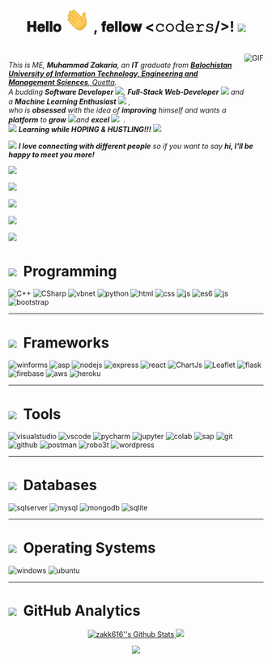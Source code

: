   <h1 align="center">𝐇𝐞𝐥𝐥𝐨 <img src="https://raw.githubusercontent.com/ABSphreak/ABSphreak/master/gifs/Hi.gif" width="50"> , 𝐟𝐞𝐥𝐥𝐨𝐰 <𝚌𝚘𝚍𝚎𝚛𝚜/>!
    <img src="https://media.giphy.com/media/WUlplcMpOCEmTGBtBW/giphy.gif" width="50">
</h1>
<br>

<img align="right" alt="GIF" height="160px" src="https://media.giphy.com/media/du3J3cXyzhj75IOgvA/giphy.gif" />

<p align="left">
<em>
  This is ME, <b>Muhammad Zakaria</b>, an <b>IT</b> graduate from <a href="https://www.buitms.edu.pk/"> <b>Balochistan University of Information Technology, Engineering and Management Sciences</b>, Quetta</a>. <br>
  A budding <b>Software Developer</b> <img src="https://img.icons8.com/external-flaticons-lineal-color-flat-icons/64/undefined/external-coder-computer-science-flaticons-lineal-color-flat-icons.png" width="30px"/>, 
  <b>Full-Stack Web-Developer</b> <img src="https://img.icons8.com/external-flaticons-lineal-color-flat-icons/64/undefined/external-web-media-agency-flaticons-lineal-color-flat-icons.png" width="30px"/> and a 
  <b>Machine Learning Enthusiast</b> <img src="https://img.icons8.com/external-phatplus-lineal-color-phatplus/64/undefined/external-ai-computing-network-phatplus-lineal-color-phatplus.png" width="30px"/> ,
  <br>who is <b>obsessed</b>
  with the idea of <b>improving</b> himself and wants a <b>platform</b> to 
<b>grow</b> <img src="https://img.icons8.com/external-wanicon-flat-wanicon/64/undefined/external-grow-up-business-motivation-wanicon-flat-wanicon.png" width="30px"/>and 
<b>excel</b> <img src="https://img.icons8.com/external-flaticons-flat-flat-icons/64/undefined/external-expert-auction-house-flaticons-flat-flat-icons-4.png" width="30px"/> &nbsp.
</em> 
<br>
<img src="https://media.giphy.com/media/VgCDAzcKvsR6OM0uWg/giphy.gif" width="50" /> <b><i>Learning while HOPING & HUSTLING!!!</i></b> <img src="https://media.giphy.com/media/7j2hfyeVcDtf2/giphy.gif" width="50" />
</p>
<img src="https://media.giphy.com/media/LnQjpWaON8nhr21vNW/giphy.gif" width="40"> <em><b>I love connecting with different people</b> so if you want to say <b>hi, I'll be happy to meet you more!</b></em>
<p>

<a href="https://www.linkedin.com/in/zakk616/"><img src="https://img.shields.io/badge/-%20Muhammad%20Zakaria%20-0077B5?style=for-the-badge&logo=Linkedin&logoColor=white"/></a>

<a href="https://www.facebook.com/muhammad.zakaria616/"><img src="https://img.shields.io/badge/-Muhammad%20Zakaria-1877F2?style=for-the-badge&logo=Facebook&logoColor=white"/></a>

<a href="https://stackoverflow.com/users/15345841/muhammad-zakaria"><img src="https://img.shields.io/badge/-Muhammad%20Zakaria-FE7A16?style=for-the-badge&logo=Stackoverflow&logoColor=white"/></a>

<a href="mailto:muhammadzakaria616@gmail.com"><img src="https://img.shields.io/badge/-muhammadzakaria616@gmail.com-D14836?style=for-the-badge&logo=Gmail&logoColor=white"/></a>

<a href="https://www.instagram.com/zakk_area/"><img src="https://img.shields.io/badge/-zakk_area-E4405F?style=for-the-badge&logo=Instagram&logoColor=white"/></a>

</p>

# <img src="https://img.icons8.com/clouds/100/undefined/code-file--v1.png" width="50px"/> &nbsp;Programming

<div>

<img alt="C++" src="https://img.shields.io/badge/C%2B%2B-00599C?style=for-the-badge&logo=c%2B%2B&logoColor=white" height="25px"/>
<img alt="CSharp" src="https://img.shields.io/badge/C%23-239120?style=for-the-badge&logo=c-sharp&logoColor=white" height="25px"/>
<img alt="vbnet" src="https://img.shields.io/badge/VB.NET-5C2D91?style=for-the-badge&logo=.net&logoColor=white" height="25px"/>
<img alt="python" src="https://img.shields.io/badge/Python-3776AB?style=for-the-badge&logo=python&logoColor=white" height="25px"/>
<img alt="html" src="https://img.shields.io/badge/HTML-239120?style=for-the-badge&logo=html5&logoColor=white" height="25px"/>
<img alt="css" src="https://img.shields.io/badge/CSS-239120?&style=for-the-badge&logo=css3&logoColor=white" height="25px"/>
<img alt="js" src="https://img.shields.io/badge/JavaScript-F7DF1E?style=for-the-badge&logo=javascript&logoColor=black" height="25px"/>
<img alt="es6" src="https://img.shields.io/badge/ES6-FE7A16?style=for-the-badge&logo=javascript&logoColor=black" height="25px"/>
<img alt="js" src="https://img.shields.io/badge/jquery-1877F2?style=for-the-badge&logo=jquery&logoColor=black" height="25px"/>
<img alt="bootstrap" src="https://img.shields.io/badge/Bootstrap-563D7C?style=for-the-badge&logo=bootstrap&logoColor=white" height="25px"/>
<hr/>
</div>

# <img src="https://img.icons8.com/clouds/100/undefined/performance-imac.png" width="50px"/> &nbsp;Frameworks

<div>
<img alt="winforms" src="https://img.shields.io/badge/Winforms-0FAAFF?style=for-the-badge&logo=windows&logoColor=white" height="25px"/>
<img alt="asp" src="https://img.shields.io/badge/ASP.NET-07405E?style=for-the-badge&logo=.net&logoColor=white" height="25px"/>
<img alt="nodejs" src="https://img.shields.io/badge/nodejs-199900?style=for-the-badge&logo=nodedotjs&logoColor=white" height="25px"/>
<img alt="express" src="https://img.shields.io/badge/Express-F7DF1E?style=for-the-badge&logo=express&logoColor=black" height="25px"/>
<img alt="react" src="https://img.shields.io/badge/React-20232A?style=for-the-badge&logo=react&logoColor=61DAFB" height="25px"/>
<img alt="ChartJs" src="https://img.shields.io/badge/chartjs-FF6384?style=for-the-badge&logo=chartdotjs&logoColor=white" height="25px"/>
<img alt="Leaflet" src="https://img.shields.io/badge/leaflet-199900?style=for-the-badge&logo=leaflet" height="25px"/>
<img alt="flask" src="https://img.shields.io/badge/Flask-000000?style=for-the-badge&logo=flask&logoColor=white" height="25px"/>
<img alt="firebase" src="https://img.shields.io/badge/-Firebase-05122A?style=for-the-badge&logo=firebase" height="25px"/>
<img alt="aws" src="https://img.shields.io/badge/Amazon_AWS-232F3E?style=for-the-badge&logo=amazon-aws&logoColor=white" height="25px"/>
<img alt="heroku" src="https://img.shields.io/badge/Heroku-430098?style=for-the-badge&logo=heroku&logoColor=white" height="25px"/>
<hr/>
</div>

# <img src="https://img.icons8.com/clouds/100/undefined/hand-tools.png" width="50px"/> &nbsp;Tools

<div>
<img alt="visualstudio" src="https://img.shields.io/badge/VisualStudio-00000F?style=for-the-badge&logo=visual-studio&logoColor=white" height="25px"/>
<img alt="vscode" src="https://img.shields.io/badge/VSCode-07405E?style=for-the-badge&logo=visual-studio-code&logoColor=white" height="25px"/>
<img alt="pycharm" src="https://img.shields.io/badge/pycharm-100000?style=for-the-badge&logo=pycharm" height="25px"/>
<img alt="jupyter" src="https://img.shields.io/badge/jupyter-gray?style=for-the-badge&logo=jupyter" height="25px"/>
<img alt="colab" src="https://img.shields.io/badge/colab-d7ecef?style=for-the-badge&logo=googlecolab" height="25px"/>
<img alt="sap" src="https://img.shields.io/badge/SAP-0FAAFF?style=for-the-badge&logo=sap&logoColor=white" height="25px"/>
<img alt="git" src="https://img.shields.io/badge/-Git-100000?style=for-the-badge&logo=git" height="25px"/>
<img alt="github" src="https://img.shields.io/badge/GitHub-100000?style=for-the-badge&logo=github&logoColor=white" height="25px"/>
<img alt="postman" src="https://img.shields.io/badge/postman-E95420?style=for-the-badge&logo=postman&logoColor=white" height="25px"/>
<img alt="robo3t" src="https://img.shields.io/badge/robo3t-199900?style=for-the-badge&logo=RStudio&logoColor=white" height="25px"/>
<img alt="wordpress" src="https://img.shields.io/badge/Wordpress-76b5c5?style=for-the-badge&logo=wordpress&logoColor=white" height="25px"/>
<hr/>
</div>

# <img src="https://img.icons8.com/clouds/100/undefined/accept-database.png" width="50px"/> &nbsp;Databases

<div>
<img alt='sqlserver' src='https://img.shields.io/badge/sqlserver-gray?style=for-the-badge&logo=microsoft&logoColor=white' height='25px'/>
<img alt='mysql' src='https://img.shields.io/badge/MySQL-00000F?style=for-the-badge&logo=mysql&logoColor=white' height='25px'/>
<img alt='mongodb' src='https://img.shields.io/badge/mongodb-199900?style=for-the-badge&logo=mongodb&logoColor=white' height='25px'/>
<img alt='sqlite' src='https://img.shields.io/badge/SQLite-07405E?style=for-the-badge&logo=sqlite&logoColor=white' height='25px'/>
<hr/>
</div>

# <img src="https://img.icons8.com/clouds/100/undefined/mac-os.png" width="50px"/> &nbsp;Operating Systems

<div>
<img alt='windows' src='https://img.shields.io/badge/Windows-0078D6?style=for-the-badge&logo=windows&logoColor=white' height='25px'/>
<img alt='ubuntu' src='https://img.shields.io/badge/Ubuntu-E95420?style=for-the-badge&logo=ubuntu&logoColor=white' height='25px'/>
<hr/>
</div>

# <img src="https://img.icons8.com/clouds/100/undefined/combo-chart.png" width="50px"/> &nbsp;GitHub Analytics

<p align="center">
<a href="https://github.com/zakk616">
<img height='180em' src="https://github-readme-stats.vercel.app/api?username=zakk616&include_all_commits=true&count_private=true&show_icons=true&line_height=20&title_color=7A7ADB&icon_color=2234AE&text_color=D3D3D3&bg_color=0,000000,130F40" alt="zakk616''s Github Stats">
<img height="180em" src="https://github-readme-stats-eight-theta.vercel.app/api/top-langs/?username=zakk616&layout=compact&langs_count=8&theme=algolia"/>
</a>
</p>

<div align='center'>
 <img src="https://media.giphy.com/media/jpVnC65DmYeyRL4LHS/giphy.gif" width="30%"/>
</div>
